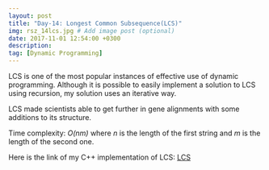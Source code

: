 ```yaml
---
layout: post
title: "Day-14: Longest Common Subsequence(LCS)"
img: rsz_14lcs.jpg # Add image post (optional)
date: 2017-11-01 12:54:00 +0300
description: 
tag: [Dynamic Programming]
---
```

LCS is one of the most popular instances of effective use of dynamic programming.
Although it is possible to easily implement a solution to LCS using recursion, my solution uses an iterative way. 

LCS made scientists able to get further in gene alignments with some additions to its structure.

Time complexity: *O(nm)* where *n* is the length of the first string and *m* is the length of the second one.

Here is the link of my C++ implementation of LCS: [LCS](https://github.com/abdurrezzak/100-Days-100-Algorithms-/blob/master/14.LCS.cpp)
